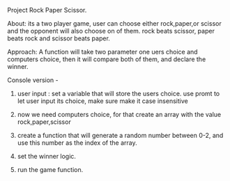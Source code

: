 Project Rock Paper Scissor.

About: its a two player game, user can choose either rock,paper,or scissor and the opponent will also choose on of them.
rock beats scissor, paper beats rock and scissor beats paper.


Approach: A function will take two parameter one uers choice and computers choice, then it will compare both of them, and declare the winner.

Console version -

1. user input : set a variable that will store the users choice. use promt to let user input its choice, make sure make it case insensitive
2. now we need computers choice, for that create an array with the value rock,paper,scissor 
3. create a function that will generate a random number between 0-2, and use this number as the index of the array.

4. set the winner logic.
5. run the game function.



